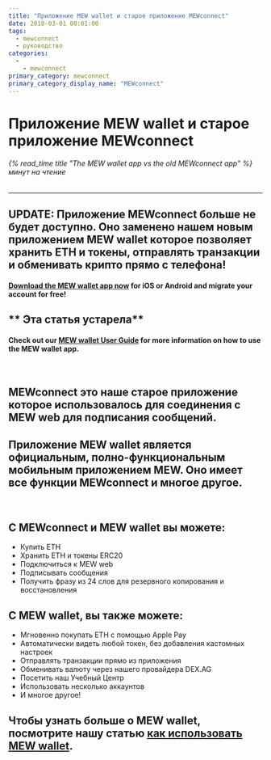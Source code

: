 ```yaml
---
title: "Приложение MEW wallet и старое приложение MEWconnect"
date: 2018-03-01 00:01:00
tags:
  - mewconnect
  - руководство
categories:
  - 
    - mewconnect
primary_category: mewconnect
primary_category_display_name: "MEWconnect"
---
```


# **Приложение MEW wallet и старое приложение MEWconnect**

###### {% read_time title "The MEW wallet app vs the old MEWconnect app" %} минут на чтение

* * *

## **UPDATE: Приложение MEWconnect больше не будет доступно. Оно заменено нашем новым приложением MEW wallet которoe позволяет хранить ETH и токены, отправлять транзакции и обменивать крипто прямо с телефона!**

#### **[Download the MEW wallet app now](https://www.mewwallet.com/) for iOS or Android and migrate your account for free!**

## \*\* **Эта статья устарела**\*\*

#### **Check out our [MEW wallet User Guide](/@@@@@@/mewwallet/mewwallet-user-guide/) for more information on how to use the MEW wallet app.**

<br>

## **MEWconnect** это нашe старое приложение которое использовалось для соединения с MEW web для подписания сообщений.

## **Приложение MEW wallet** является официальным, полно-функциональным мобильным приложением MEW. Оно имеет все функции MEWconnect и многое другое.

<br>

## **С MEWconnect и MEW wallet вы можете:**

-   Купить ETH
-   Хранить ETH и токены ERC20
-   Подключиться к MEW web
-   Подписывать сообщения
-   Получить фразу из 24 слов для резервного копирования и восстановления

## **С MEW wallet, вы также можете:**

-   Мгновенно покупать ETH с помощью Apple Pay
-   Автоматически видеть любой токен, без добавления кастомных настроек
-   Отправлять транзакции прямo из приложения
-   Обменивать валюту через нашего провайдера DEX.AG
-   Посетить наш Учебный Центр
-   Использовать несколько аккаунтов
-   И многое другое!

## Чтобы узнать больше о MEW wallet, посмотрите нашу статью [как использовать MEW wallet](/@@@@@@/mewwallet/mewwallet-user-guide/).
